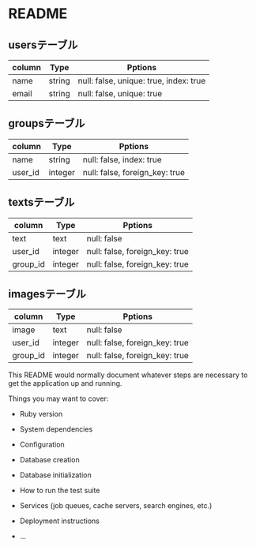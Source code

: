 # README

## usersテーブル

|column|Type|Pptions|
|------|----|-------|
|name|string|null: false, unique: true, index: true|
|email|string|null: false, unique: true|

## groupsテーブル

|column|Type|Pptions|
|------|----|-------|
|name|string|null: false, index: true|
|user_id|integer|null: false, foreign_key: true|


## textsテーブル

|column|Type|Pptions|
|------|----|-------|
|text|text|null: false|
|user_id|integer|null: false, foreign_key: true|
|group_id|integer|null: false, foreign_key: true|


## imagesテーブル

|column|Type|Pptions|
|------|----|-------|
|image|text|null: false|
|user_id|integer|null: false, foreign_key: true|
|group_id|integer|null: false, foreign_key: true|


This README would normally document whatever steps are necessary to get the
application up and running.

Things you may want to cover:

* Ruby version

* System dependencies

* Configuration

* Database creation

* Database initialization

* How to run the test suite

* Services (job queues, cache servers, search engines, etc.)

* Deployment instructions

* ...
